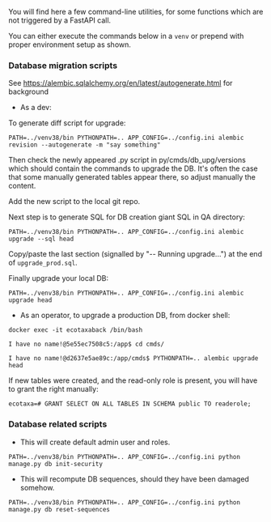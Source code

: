 You will find here a few command-line utilities, for some functions which are not triggered by a FastAPI call.

You can either execute the commands below in a `venv` or prepend with proper environment setup as shown.

### Database migration scripts

See https://alembic.sqlalchemy.org/en/latest/autogenerate.html for background

* As a dev:

To generate diff script for upgrade:

`PATH=../venv38/bin PYTHONPATH=.. APP_CONFIG=../config.ini alembic revision --autogenerate -m "say something"
`

Then check the newly appeared .py script in py/cmds/db_upg/versions which should contain the commands to upgrade the DB. It's often the case that
some manually generated tables appear there, so adjust manually the content.

Add the new script to the local git repo.

Next step is to generate SQL for DB creation giant SQL in QA directory:

`PATH=../venv38/bin PYTHONPATH=.. APP_CONFIG=../config.ini alembic upgrade --sql head
`

Copy/paste the last section (signalled by "-- Running upgrade...") at the end of `upgrade_prod.sql`.

Finally upgrade your local DB:

`PATH=../venv38/bin PYTHONPATH=.. APP_CONFIG=../config.ini alembic upgrade head
`

* As an operator, to upgrade a production DB, from docker shell:

```
docker exec -it ecotaxaback /bin/bash

I have no name!@5e55ec7508c5:/app$ cd cmds/

I have no name!@d2637e5ae89c:/app/cmds$ PYTHONPATH=.. alembic upgrade head
```

If new tables were created, and the read-only role is present, you will have to grant the right manually:

`ecotaxa=# GRANT SELECT ON ALL TABLES IN SCHEMA public TO readerole;
`

### Database related scripts

* This will create default admin user and roles.

`PATH=../venv38/bin PYTHONPATH=.. APP_CONFIG=../config.ini python manage.py db init-security
`

* This will recompute DB sequences, should they have been damaged somehow.

`PATH=../venv38/bin PYTHONPATH=.. APP_CONFIG=../config.ini python manage.py db reset-sequences
`
